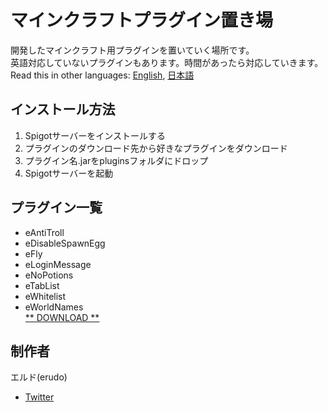 # マインクラフトプラグイン置き場
開発したマインクラフト用プラグインを置いていく場所です。  
英語対応していないプラグインもあります。時間があったら対応していきます。  
Read this in other languages: [English](README.md), [日本語](README.ja.md)
## インストール方法
1. Spigotサーバーをインストールする
2. プラグインのダウンロード先から好きなプラグインをダウンロード
3. プラグイン名.jarをpluginsフォルダにドロップ
4. Spigotサーバーを起動
## プラグイン一覧
+ eAntiTroll
+ eDisableSpawnEgg
+ eFly
+ eLoginMessage
+ eNoPotions
+ eTabList
+ eWhitelist
+ eWorldNames  
[** DOWNLOAD **](https://www.dropbox.com/sh/ze13z10sew7llpx/AACSJUWHvuhSt6lVVP2Lc_2Ya?dl=0)
## 制作者
エルド(erudo)
+ [Twitter](https://twitter.com/erudosan4649)
